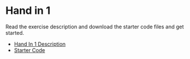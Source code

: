 # Hand in 1
Read the exercise description and download the starter code files and get started.

* [Hand In 1 Description](HandIn1.ipynb)
* [Starter Code](h1_starter_code.zip)

